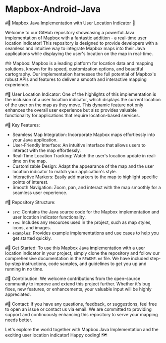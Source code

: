 # Mapbox-Android-Java
#📍 Mapbox Java Implementation with User Location Indicator 🚀

Welcome to our GitHub repository showcasing a powerful Java implementation of Mapbox with a fantastic addition - a real-time user location indicator! This repository is designed to provide developers with a seamless and intuitive way to integrate Mapbox maps into their Java applications while displaying the user's location on the map in real-time.

#🌐 Mapbox: 
Mapbox is a leading platform for location data and mapping solutions, known for its speed, customization options, and beautiful cartography. Our implementation harnesses the full potential of Mapbox's robust APIs and features to deliver a smooth and interactive mapping experience.

#📍 User Location Indicator: 
One of the highlights of this implementation is the inclusion of a user location indicator, which displays the current location of the user on the map as they move. This dynamic feature not only enhances the overall user experience but also provides valuable functionality for applications that require location-based services.

#🔧 Key Features:
- Seamless Map Integration: Incorporate Mapbox maps effortlessly into your Java application.
- User-Friendly Interface: An intuitive interface that allows users to interact with the map effortlessly.
- Real-Time Location Tracking: Watch the user's location update in real-time on the map.
- Customizable Design: Adapt the appearance of the map and the user location indicator to match your application's style.
- Interactive Markers: Easily add markers to the map to highlight specific points of interest.
- Smooth Navigation: Zoom, pan, and interact with the map smoothly for a seamless user experience.

#📁 Repository Structure:
- `src`: Contains the Java source code for the Mapbox implementation and user location indicator functionality.
- `res`: Includes any resources used in the project, such as map styles, icons, and images.
- `examples`: Provides example implementations and use cases to help you get started quickly.

#🚀 Get Started:
To use this Mapbox Java implementation with a user location indicator in your project, simply clone the repository and follow our comprehensive documentation in the `README.md` file. We have included step-by-step instructions, code samples, and guidelines to get you up and running in no time.

#📝 Contribution:
We welcome contributions from the open-source community to improve and extend this project further. Whether it's bug fixes, new features, or enhancements, your valuable input will be highly appreciated.

#📧 Contact:
If you have any questions, feedback, or suggestions, feel free to open an issue or contact us via email. We are committed to providing support and continuously enhancing this repository to serve your mapping needs better.

Let's explore the world together with Mapbox Java Implementation and the exciting user location indicator! Happy coding! 🗺️
